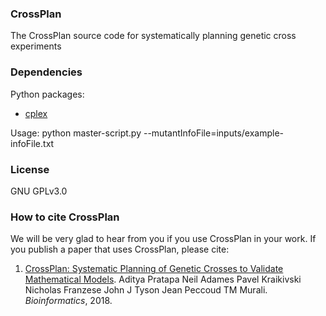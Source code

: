 ### CrossPlan
The CrossPlan source code for systematically planning genetic cross experiments

### Dependencies 
Python packages:
  * <a href= https://www.ibm.com/support/knowledgecenter/SSSA5P_12.7.0/ilog.odms.cplex.help/CPLEX/GettingStarted/topics/set_up/Python_setup.html> cplex </a> 

Usage: 
python master-script.py --mutantInfoFile=inputs/example-infoFile.txt

### License

GNU GPLv3.0

### How to cite CrossPlan

We will be very glad to hear from you if you use CrossPlan in your work. If you publish a paper that uses CrossPlan, please cite:
1. <a href="https://doi.org/10.1093/bioinformatics/bty072"> CrossPlan: Systematic Planning of Genetic Crosses to Validate Mathematical Models</a>. Aditya Pratapa  Neil Adames  Pavel Kraikivski  Nicholas Franzese  John J Tyson Jean Peccoud  TM Murali. *Bioinformatics*, 2018. 
